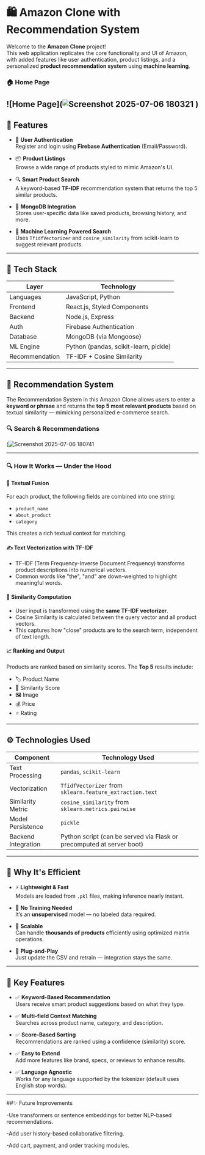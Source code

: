 # 🛍️ Amazon Clone with Recommendation System

Welcome to the **Amazon Clone** project!  
This web application replicates the core functionality and UI of Amazon, with added features like user authentication, product listings, and a personalized **product recommendation system** using **machine learning**.

### 🏠 Home Page
![Home Page](![Screenshot 2025-07-06 180321](https://github.com/user-attachments/assets/4bcf1212-4f54-4265-95a7-ee6dec8c6a72)
)
---

## 🚀 Features

- 🔐 **User Authentication**  
  Register and login using **Firebase Authentication** (Email/Password).

- 📦 **Product Listings**  
  Browse a wide range of products styled to mimic Amazon's UI.

- 🔍 **Smart Product Search**  
  A keyword-based **TF-IDF** recommendation system that returns the top 5 similar products.

- 💾 **MongoDB Integration**  
  Stores user-specific data like saved products, browsing history, and more.

- 🧠 **Machine Learning Powered Search**  
  Uses `TfidfVectorizer` and `cosine_similarity` from scikit-learn to suggest relevant products.

---

## 🔧 Tech Stack

| Layer       | Technology                                      |
|-------------|-------------------------------------------------|
| Languages   | JavaScript, Python                              |
| Frontend    | React.js, Styled Components                     |
| Backend     | Node.js, Express                                |
| Auth        | Firebase Authentication                         |
| Database    | MongoDB (via Mongoose)                          |
| ML Engine   | Python (pandas, scikit-learn, pickle)           |
| Recommendation | TF-IDF + Cosine Similarity                   |

---

## 🧠 Recommendation System

The Recommendation System in this Amazon Clone allows users to enter a **keyword or phrase** and returns the **top 5 most relevant products** based on textual similarity — mimicking personalized e-commerce search.


### 🔍 Search & Recommendations
(![Screenshot 2025-07-06 180741](https://github.com/user-attachments/assets/b0e18fe7-2643-4609-af8b-6a1092e9db7e)

---

### 🔍 How It Works — Under the Hood

#### 🧩 Textual Fusion
For each product, the following fields are combined into one string:
- `product_name`
- `about_product`
- `category`

This creates a rich textual context for matching.

#### ✍️ Text Vectorization with TF-IDF
- TF-IDF (Term Frequency-Inverse Document Frequency) transforms product descriptions into numerical vectors.
- Common words like "the", "and" are down-weighted to highlight meaningful words.

#### 📐 Similarity Computation
- User input is transformed using the **same TF-IDF vectorizer**.
- Cosine Similarity is calculated between the query vector and all product vectors.
- This captures how "close" products are to the search term, independent of text length.

#### 📈 Ranking and Output
Products are ranked based on similarity scores. The **Top 5** results include:
- 🏷️ Product Name  
- 🔢 Similarity Score  
- 🖼️ Image  
- 💰 Price  
- ⭐ Rating

---

## ⚙️ Technologies Used

| Component           | Technology Used                              |
|--------------------|-----------------------------------------------|
| Text Processing     | `pandas`, `scikit-learn`                      |
| Vectorization       | `TfidfVectorizer` from `sklearn.feature_extraction.text` |
| Similarity Metric   | `cosine_similarity` from `sklearn.metrics.pairwise` |
| Model Persistence   | `pickle`                                     |
| Backend Integration | Python script (can be served via Flask or precomputed at server boot) |

---

## 🧠 Why It's Efficient

- ⚡ **Lightweight & Fast**  
  Models are loaded from `.pkl` files, making inference nearly instant.

- 🧪 **No Training Needed**  
  It’s an **unsupervised** model — no labeled data required.

- 🧵 **Scalable**  
  Can handle **thousands of products** efficiently using optimized matrix operations.

- 🧩 **Plug-and-Play**  
  Just update the CSV and retrain — integration stays the same.

---

## 🌟 Key Features

- ✅ **Keyword-Based Recommendation**  
  Users receive smart product suggestions based on what they type.

- ✅ **Multi-field Context Matching**  
  Searches across product name, category, and description.

- ✅ **Score-Based Sorting**  
  Recommendations are ranked using a confidence (similarity) score.

- ✅ **Easy to Extend**  
  Add more features like brand, specs, or reviews to enhance results.

- ✅ **Language Agnostic**  
  Works for any language supported by the tokenizer (default uses English stop words).

---

##✨ Future Improvements

-Use transformers or sentence embeddings for better NLP-based recommendations.

-Add user history-based collaborative filtering.

-Add cart, payment, and order tracking modules. 
